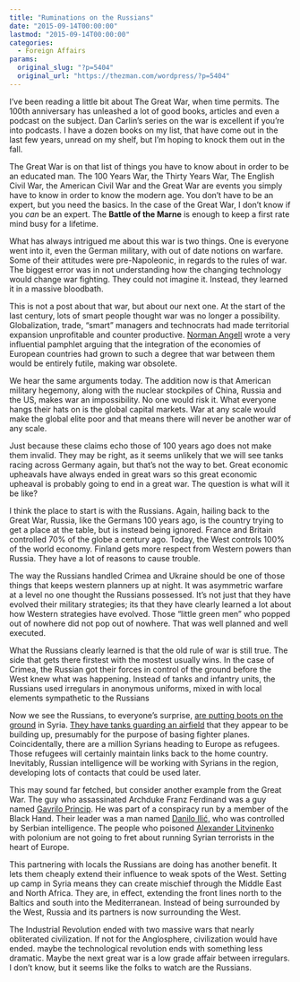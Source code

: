 ```yaml
---
title: "Ruminations on the Russians"
date: "2015-09-14T00:00:00"
lastmod: "2015-09-14T00:00:00"
categories:
  - Foreign Affairs
params:
  original_slug: "?p=5404"
  original_url: "https://thezman.com/wordpress/?p=5404"
---
```


I’ve been reading a little bit about The Great War, when time permits.
The 100th anniversary has unleashed a lot of good books, articles and
even a podcast on the subject. Dan Carlin’s series on the war is
excellent if you’re into podcasts. I have a dozen books on my list, that
have come out in the last few years, unread on my shelf, but I’m hoping
to knock them out in the fall.

The Great War is on that list of things you have to know about in order
to be an educated man. The 100 Years War, the Thirty Years War, The
English Civil War, the American Civil War and the Great War are events
you simply have to know in order to know the modern age. You don’t have
to be an expert, but you need the basics. In the case of the Great War,
I don’t know if you *can* be an expert. The **Battle of the Marne** is
enough to keep a first rate mind busy for a lifetime.

What has always intrigued me about this war is two things. One is
everyone went into it, even the German military, with out of date
notions on warfare. Some of their attitudes were pre-Napoleonic, in
regards to the rules of war. The biggest error was in not understanding
how the changing technology would change war fighting. They could not
imagine it. Instead, they learned it in a massive bloodbath.

This is not a post about that war, but about our next one. At the start
of the last century, lots of smart people thought war was no longer a
possibility. Globalization, trade, “smart” managers and technocrats had
made territorial expansion unprofitable and counter productive.
<a href="https://en.wikipedia.org/wiki/Norman_Angell" rel="noopener"
target="_blank">Norman Angell</a> wrote a very influential pamphlet
arguing that the integration of the economies of European countries had
grown to such a degree that war between them would be entirely futile,
making war obsolete.

We hear the same arguments today. The addition now is that American
military hegemony, along with the nuclear stockpiles of China, Russia
and the US, makes war an impossibility. No one would risk it. What
everyone hangs their hats on is the global capital markets. War at any
scale would make the global elite poor and that means there will never
be another war of any scale.

Just because these claims echo those of 100 years ago does not make them
invalid. They may be right, as it seems unlikely that we will see tanks
racing across Germany again, but that’s not the way to bet. Great
economic upheavals have always ended in great wars so this great
economic upheaval is probably going to end in a great war. The question
is what will it be like?

I think the place to start is with the Russians. Again, hailing back to
the Great War, Russia, like the Germans 100 years ago, is the country
trying to get a place at the table, but is instead being ignored. France
and Britain controlled 70% of the globe a century ago. Today, the West
controls 100% of the world economy. Finland gets more respect from
Western powers than Russia. They have a lot of reasons to cause trouble.

The way the Russians handled Crimea and Ukraine should be one of those
things that keeps western planners up at night. It was asymmetric
warfare at a level no one thought the Russians possessed. It’s not just
that they have evolved their military strategies; its that they have
clearly learned a lot about how Western strategies have evolved. Those
“little green men” who popped out of nowhere did not pop out of nowhere.
That was well planned and well executed.

What the Russians clearly learned is that the old rule of war is still
true. The side that gets there firstest with the mostest usually wins.
In the case of Crimea, the Russian got their forces in control of the
ground before the West knew what was happening. Instead of tanks and
infantry units, the Russians used irregulars in anonymous uniforms,
mixed in with local elements sympathetic to the Russians

Now we see the Russians, to everyone’s surprise, <a
href="http://www.usnews.com/news/articles/2015/09/14/russias-expanding-military-presence-in-syria"
rel="noopener" target="_blank">are putting boots on the ground</a> in
Syria. <a
href="http://news.yahoo.com/russia-positioning-tanks-syria-airfield-u-officials-144236303.html"
rel="noopener" target="_blank">They have tanks guarding an airfield</a>
that they appear to be building up, presumably for the purpose of basing
fighter planes. Coincidentally, there are a million Syrians heading to
Europe as refugees. Those refugees will certainly maintain links back to
the home country. Inevitably, Russian intelligence will be working with
Syrians in the region, developing lots of contacts that could be used
later.

This may sound far fetched, but consider another example from the Great
War. The guy who assassinated Archduke Franz Ferdinand was a guy named
[Gavrilo
Princip](https://en.wikipedia.org/wiki/Gavrilo_Princip "Gavrilo Princip").
He was part of a conspiracy run by a member of the Black Hand. Their
leader was a man named [Danilo
Ilić,](https://en.wikipedia.org/wiki/Danilo_Ili%C4%87 "Danilo Ilić") who
was controlled by Serbian intelligence. The people who poisoned
[Alexander
Litvinenko](https://en.wikipedia.org/wiki/Alexander_Litvinenko "Alexander Litvinenko")
with polonium are not going to fret about running Syrian terrorists in
the heart of Europe.

This partnering with locals the Russians are doing has another benefit.
It lets them cheaply extend their influence to weak spots of the West.
Setting up camp in Syria means they can create mischief through the
Middle East and North Africa. They are, in effect, extending the front
lines north to the Baltics and south into the Mediterranean. Instead of
being surrounded by the West, Russia and its partners is now surrounding
the West.

The Industrial Revolution ended with two massive wars that nearly
obliterated civilization. If not for the Anglosphere, civilization would
have ended. maybe the technological revolution ends with something less
dramatic. Maybe the next great war is a low grade affair between
irregulars. I don’t know, but it seems like the folks to watch are the
Russians.
